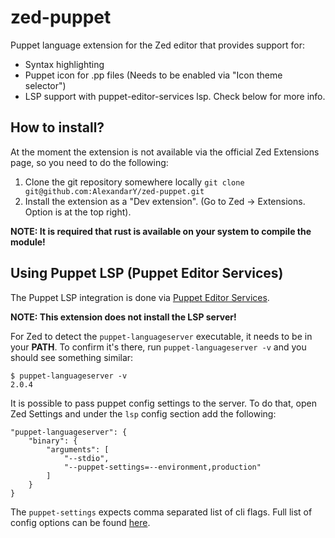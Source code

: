 # zed-puppet

Puppet language extension for the Zed editor that provides support for:

 * Syntax highlighting
 * Puppet icon for .pp files (Needs to be enabled via "Icon theme selector")
 * LSP support with puppet-editor-services lsp. Check below for more info.

## How to install?

At the moment the extension is not available via the official Zed Extensions page, so you need to do the following:

 1. Clone the git repository somewhere locally `git clone git@github.com:AlexandarY/zed-puppet.git`
 2. Install the extension as a "Dev extension". (Go to Zed -> Extensions. Option is at the top right).

__NOTE: It is required that rust is available on your system to compile the module!__


## Using Puppet LSP (Puppet Editor Services)

The Puppet LSP integration is done via [Puppet Editor Services](https://github.com/puppetlabs/puppet-editor-services).

__NOTE: This extension does not install the LSP server!__

For Zed to detect the `puppet-languageserver` executable, it needs to be in your __PATH__.
To confirm it's there, run `puppet-languageserver -v` and you should see something similar:

```
$ puppet-languageserver -v
2.0.4
```

It is possible to pass puppet config settings to the server. To do that, open Zed Settings and under the `lsp` config
section add the following:

```
"puppet-languageserver": {
    "binary": {
        "arguments": [
            "--stdio",
            "--puppet-settings=--environment,production"
        ]
    }
}
```

The `puppet-settings` expects comma separated list of cli flags. Full list of config options can be found [here](https://www.puppet.com/docs/puppet/7/configuration.html).
